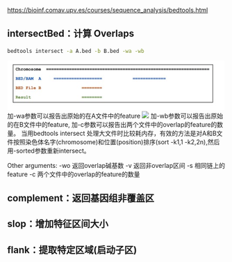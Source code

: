 https://bioinf.comav.upv.es/courses/sequence_analysis/bedtools.html

## intersectBed：计算 Overlaps
```bash
bedtools intersect -a A.bed -b B.bed -wa -wb
```
![](../pictures/bedtools1.jpg)
加-wa参数可以报告出原始的在A文件中的feature
![](../pictures/bedtools2.jpg)
加-wb参数可以报告出原始的在B文件中的feature, 加-c参数可以报告出两个文件中的overlap的feature的数量。
当用bedtools intersect 处理大文件时比较耗内存，有效的方法是对A和B文件按照染色体名字(chromosome)和位置(position)排序(sort -k1,1 -k2,2n),然后用-sorted参数重新intersect。

Other arguments:
-wo 返回overlap碱基数
-v 返回非overlap区间
-s 相同链上的feature
-c 两个文件中的overlap的feature的数量
## complement：返回基因组非覆盖区
## slop：增加特征区间大小
## flank：提取特定区域(启动子区)